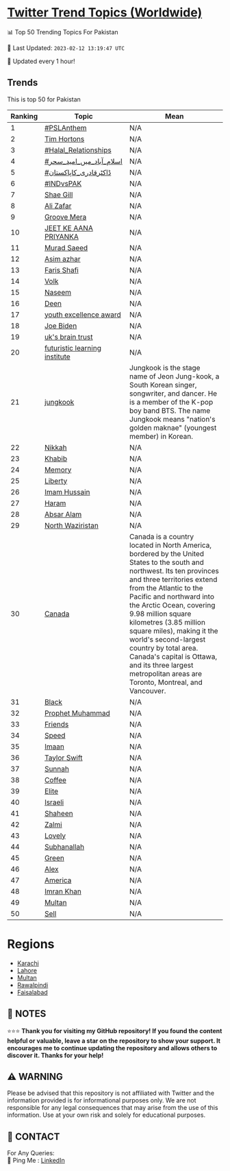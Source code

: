 [Twitter Trend Topics (Worldwide)](https://github.com/ErcinDedeoglu/Twitter-Trend-Topics)
==========


📊 Top 50 Trending Topics For Pakistan

📆 Last Updated: `2023-02-12 13:19:47 UTC`

🔧 Updated every 1 hour!


## Trends

This is top 50 for Pakistan

| Ranking | Topic | Mean |
| ------- | ------------ | ------------ |
| 1 | [#PSLAnthem](http://twitter.com/search?q=%23PSLAnthem) | N/A |
| 2 | [Tim Hortons](http://twitter.com/search?q=Tim+Hortons) | N/A |
| 3 | [#Halal_Relationships](http://twitter.com/search?q=%23Halal_Relationships) | N/A |
| 4 | [#اسلام_آباد_میں_امید_سحر](http://twitter.com/search?q=%23%d8%a7%d8%b3%d9%84%d8%a7%d9%85_%d8%a2%d8%a8%d8%a7%d8%af_%d9%85%db%8c%da%ba_%d8%a7%d9%85%db%8c%d8%af_%d8%b3%d8%ad%d8%b1) | N/A |
| 5 | [#ڈاکٹرقادری_کاپاکستان](http://twitter.com/search?q=%23%da%88%d8%a7%da%a9%d9%b9%d8%b1%d9%82%d8%a7%d8%af%d8%b1%db%8c_%da%a9%d8%a7%d9%be%d8%a7%da%a9%d8%b3%d8%aa%d8%a7%d9%86) | N/A |
| 6 | [#INDvsPAK](http://twitter.com/search?q=%23INDvsPAK) | N/A |
| 7 | [Shae Gill](http://twitter.com/search?q=Shae+Gill) | N/A |
| 8 | [Ali Zafar](http://twitter.com/search?q=Ali+Zafar) | N/A |
| 9 | [Groove Mera](http://twitter.com/search?q=Groove+Mera) | N/A |
| 10 | [JEET KE AANA PRIYANKA](http://twitter.com/search?q=JEET+KE+AANA+PRIYANKA) | N/A |
| 11 | [Murad Saeed](http://twitter.com/search?q=Murad+Saeed) | N/A |
| 12 | [Asim azhar](http://twitter.com/search?q=Asim+azhar) | N/A |
| 13 | [Faris Shafi](http://twitter.com/search?q=Faris+Shafi) | N/A |
| 14 | [Volk](http://twitter.com/search?q=Volk) | N/A |
| 15 | [Naseem](http://twitter.com/search?q=Naseem) | N/A |
| 16 | [Deen](http://twitter.com/search?q=Deen) | N/A |
| 17 | [youth excellence award](http://twitter.com/search?q=youth+excellence+award) | N/A |
| 18 | [Joe Biden](http://twitter.com/search?q=Joe+Biden) | N/A |
| 19 | [uk's brain trust](http://twitter.com/search?q=uk%27s+brain+trust) | N/A |
| 20 | [futuristic learning institute](http://twitter.com/search?q=futuristic+learning+institute) | N/A |
| 21 | [jungkook](http://twitter.com/search?q=jungkook) | Jungkook is the stage name of Jeon Jung-kook, a South Korean singer, songwriter, and dancer. He is a member of the K-pop boy band BTS. The name Jungkook means "nation's golden maknae" (youngest member) in Korean. |
| 22 | [Nikkah](http://twitter.com/search?q=Nikkah) | N/A |
| 23 | [Khabib](http://twitter.com/search?q=Khabib) | N/A |
| 24 | [Memory](http://twitter.com/search?q=Memory) | N/A |
| 25 | [Liberty](http://twitter.com/search?q=Liberty) | N/A |
| 26 | [Imam Hussain](http://twitter.com/search?q=Imam+Hussain) | N/A |
| 27 | [Haram](http://twitter.com/search?q=Haram) | N/A |
| 28 | [Absar Alam](http://twitter.com/search?q=Absar+Alam) | N/A |
| 29 | [North Waziristan](http://twitter.com/search?q=North+Waziristan) | N/A |
| 30 | [Canada](http://twitter.com/search?q=Canada) | Canada is a country located in North America, bordered by the United States to the south and northwest. Its ten provinces and three territories extend from the Atlantic to the Pacific and northward into the Arctic Ocean, covering 9.98 million square kilometres (3.85 million square miles), making it the world's second-largest country by total area. Canada's capital is Ottawa, and its three largest metropolitan areas are Toronto, Montreal, and Vancouver. |
| 31 | [Black](http://twitter.com/search?q=Black) | N/A |
| 32 | [Prophet Muhammad](http://twitter.com/search?q=Prophet+Muhammad) | N/A |
| 33 | [Friends](http://twitter.com/search?q=Friends) | N/A |
| 34 | [Speed](http://twitter.com/search?q=Speed) | N/A |
| 35 | [Imaan](http://twitter.com/search?q=Imaan) | N/A |
| 36 | [Taylor Swift](http://twitter.com/search?q=Taylor+Swift) | N/A |
| 37 | [Sunnah](http://twitter.com/search?q=Sunnah) | N/A |
| 38 | [Coffee](http://twitter.com/search?q=Coffee) | N/A |
| 39 | [Elite](http://twitter.com/search?q=Elite) | N/A |
| 40 | [Israeli](http://twitter.com/search?q=Israeli) | N/A |
| 41 | [Shaheen](http://twitter.com/search?q=Shaheen) | N/A |
| 42 | [Zalmi](http://twitter.com/search?q=Zalmi) | N/A |
| 43 | [Lovely](http://twitter.com/search?q=Lovely) | N/A |
| 44 | [Subhanallah](http://twitter.com/search?q=Subhanallah) | N/A |
| 45 | [Green](http://twitter.com/search?q=Green) | N/A |
| 46 | [Alex](http://twitter.com/search?q=Alex) | N/A |
| 47 | [America](http://twitter.com/search?q=America) | N/A |
| 48 | [Imran Khan](http://twitter.com/search?q=Imran+Khan) | N/A |
| 49 | [Multan](http://twitter.com/search?q=Multan) | N/A |
| 50 | [Sell](http://twitter.com/search?q=Sell) | N/A |



# Regions

* [Karachi](</Pakistan/Karachi.md>)
* [Lahore](</Pakistan/Lahore.md>)
* [Multan](</Pakistan/Multan.md>)
* [Rawalpindi](</Pakistan/Rawalpindi.md>)
* [Faisalabad](</Pakistan/Faisalabad.md>)



## 📝 NOTES

⭐⭐⭐ **Thank you for visiting my GitHub repository! If you found the content helpful or valuable, leave a star on the repository to show your support. It encourages me to continue updating the repository and allows others to discover it. Thanks for your help!**


## ⚠️ WARNING

Please be advised that this repository is not affiliated with Twitter and the information provided is for informational purposes only. We are not responsible for any legal consequences that may arise from the use of this information. Use at your own risk and solely for educational purposes.


## 📨 CONTACT

 For Any Queries:  
            🏓 Ping Me : [LinkedIn](https://www.linkedin.com/in/ercindedeoglu/)
